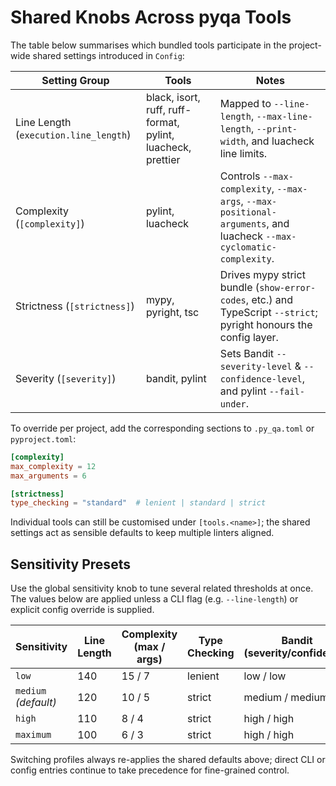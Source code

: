 <!-- SPDX-License-Identifier: MIT -->

<!-- Copyright (c) 2025 Blackcat Informatics® Inc. -->

# Shared Knobs Across pyqa Tools

The table below summarises which bundled tools participate in the project-wide
shared settings introduced in `Config`:

| Setting Group                         | Tools                                                       | Notes                                                                                                                |
| ------------------------------------- | ----------------------------------------------------------- | -------------------------------------------------------------------------------------------------------------------- |
| Line Length (`execution.line_length`) | black, isort, ruff, ruff-format, pylint, luacheck, prettier | Mapped to `--line-length`, `--max-line-length`, `--print-width`, and luacheck line limits.                           |
| Complexity (`[complexity]`)           | pylint, luacheck                                            | Controls `--max-complexity`, `--max-args`, `--max-positional-arguments`, and luacheck `--max-cyclomatic-complexity`. |
| Strictness (`[strictness]`)           | mypy, pyright, tsc                                          | Drives mypy strict bundle (`show-error-codes`, etc.) and TypeScript `--strict`; pyright honours the config layer.    |
| Severity (`[severity]`)               | bandit, pylint                                              | Sets Bandit `--severity-level` & `--confidence-level`, and pylint `--fail-under`.                                    |

To override per project, add the corresponding sections to `.py_qa.toml` or
`pyproject.toml`:

```toml
[complexity]
max_complexity = 12
max_arguments = 6

[strictness]
type_checking = "standard"  # lenient | standard | strict
```

Individual tools can still be customised under `[tools.<name>]`; the shared
settings act as sensible defaults to keep multiple linters aligned.

## Sensitivity Presets

Use the global sensitivity knob to tune several related thresholds at once. The
values below are applied unless a CLI flag (e.g. `--line-length`) or explicit
config override is supplied.

| Sensitivity          | Line Length | Complexity (max / args) | Type Checking | Bandit (severity/confidence) | Pylint Fail-Under | Max Warnings (eslint/stylelint) |
| -------------------- | ----------- | ----------------------- | ------------- | ---------------------------- | ----------------- | ------------------------------- |
| `low`                | 140         | 15 / 7                  | lenient       | low / low                    | 8.0               | 200                             |
| `medium` _(default)_ | 120         | 10 / 5                  | strict        | medium / medium              | 9.5               | cleared                         |
| `high`               | 110         | 8 / 4                   | strict        | high / high                  | 9.75              | 5                               |
| `maximum`            | 100         | 6 / 3                   | strict        | high / high                  | 9.9               | 0                               |

Switching profiles always re-applies the shared defaults above; direct CLI or
config entries continue to take precedence for fine-grained control.

